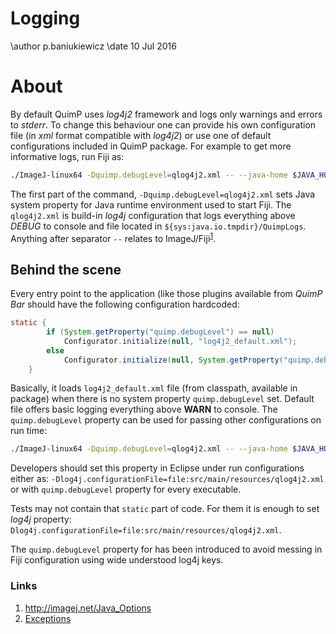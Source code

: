 # Logging

\author p.baniukiewicz
\date 10 Jul 2016

# About

By default QuimP uses _log4j2_ framework and logs only warnings and errors to *stderr*. To change this behaviour one can provide his own configuration file (in _xml_ format compatible with _log4j2_) or use one of default configurations included in QuimP package. For example to get more informative logs, run Fiji as:

```sh
./ImageJ-linux64 -Dquimp.debugLevel=qlog4j2.xml -- --java-home $JAVA_HOME
``` 

The first part of the command, ```-Dquimp.debugLevel=qlog4j2.xml``` sets Java system property for Java runtime environment used to start Fiji. The `qlog4j2.xml` is build-in _log4j_ configuration that logs everything above _DEBUG_ to console and file located in ```${sys:java.io.tmpdir}/QuimpLogs```. Anything after separator `--` relates to ImageJ/Fiji<sup>[1](#link1)</sup>.

## Behind the scene

Every entry point to the application (like those plugins available
from *QuimP Bar* should have the following configuration hardcoded:

```java
static {
        if (System.getProperty("quimp.debugLevel") == null)
            Configurator.initialize(null, "log4j2_default.xml");
        else
            Configurator.initialize(null, System.getProperty("quimp.debugLevel"));
    }
```

Basically, it loads `log4j2_default.xml` file (from classpath, available in package) when there
is no system property `quimp.debugLevel` set. Default file offers basic logging everything above 
**WARN** to console. The `quimp.debugLevel` property can be used for passing other configurations on run time:

```sh
./ImageJ-linux64 -Dquimp.debugLevel=qlog4j2.xml -- --java-home $JAVA_HOME
```      

Developers should set this property in Eclipse under run configurations either as: `-Dlog4j.configurationFile=file:src/main/resources/qlog4j2.xml` or with `quimp.debugLevel` property for every executable.

Tests may not contain that `static` part of code. For them it is enough to set _log4j_ property: `Dlog4j.configurationFile=file:src/main/resources/qlog4j2.xml`. 

The `quimp.debugLevel` property for has been introduced to avoid messing in Fiji configuration using wide understood log4j keys.
 
### Links

1. <a name="link1"></a> http://imagej.net/Java_Options
2. [Exceptions](Exceptions.md)

